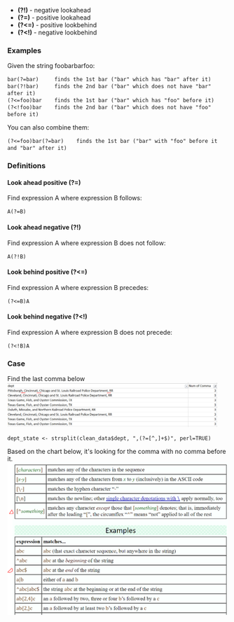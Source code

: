 * **(?!)** - negative lookahead
* **(?=)** - positive lookahead
* **(?<=)** - positive lookbehind
* **(?<!)** - negative lookbehind

### Examples
Given the string foobarbarfoo:
```
bar(?=bar)     finds the 1st bar ("bar" which has "bar" after it)
bar(?!bar)     finds the 2nd bar ("bar" which does not have "bar" after it)
(?<=foo)bar    finds the 1st bar ("bar" which has "foo" before it)
(?<!foo)bar    finds the 2nd bar ("bar" which does not have "foo" before it)
```
You can also combine them:
```
(?<=foo)bar(?=bar)    finds the 1st bar ("bar" with "foo" before it and "bar" after it)
```
### Definitions
#### Look ahead positive (?=)
Find expression A where expression B follows:
```
A(?=B)
```
#### Look ahead negative (?!)
Find expression A where expression B does not follow:
```
A(?!B)
```
#### Look behind positive (?<=)
Find expression A where expression B precedes:
```
(?<=B)A
```
#### Look behind negative (?<!)
Find expression A where expression B does not precede:
```
(?<!B)A
```
### Case
Find the last comma below
<img src="regex.PNG" width="480">    
```
dept_state <- strsplit(clean_data$dept, ",(?=[^,]+$)", perl=TRUE)
```
Based on the chart below, it's looking for the comma with no comma before it.
<img src="regex2.PNG" width="520">  
